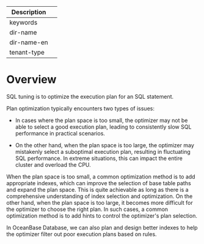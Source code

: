 | Description   |                 |
|---------------|-----------------|
| keywords      |                 |
| dir-name      |                 |
| dir-name-en   |                 |
| tenant-type   |                 |

# Overview

SQL tuning is to optimize the execution plan for an SQL statement.

Plan optimization typically encounters two types of issues:

* In cases where the plan space is too small, the optimizer may not be able to select a good execution plan, leading to consistently slow SQL performance in practical scenarios.

* On the other hand, when the plan space is too large, the optimizer may mistakenly select a suboptimal execution plan, resulting in fluctuating SQL performance. In extreme situations, this can impact the entire cluster and overload the CPU.

When the plan space is too small, a common optimization method is to add appropriate indexes, which can improve the selection of base table paths and expand the plan space. This is quite achievable as long as there is a comprehensive understanding of index selection and optimization. On the other hand, when the plan space is too large, it becomes more difficult for the optimizer to choose the right plan. In such cases, a common optimization method is to add hints to control the optimizer's plan selection.

In OceanBase Database, we can also plan and design better indexes to help the optimizer filter out poor execution plans based on rules.
